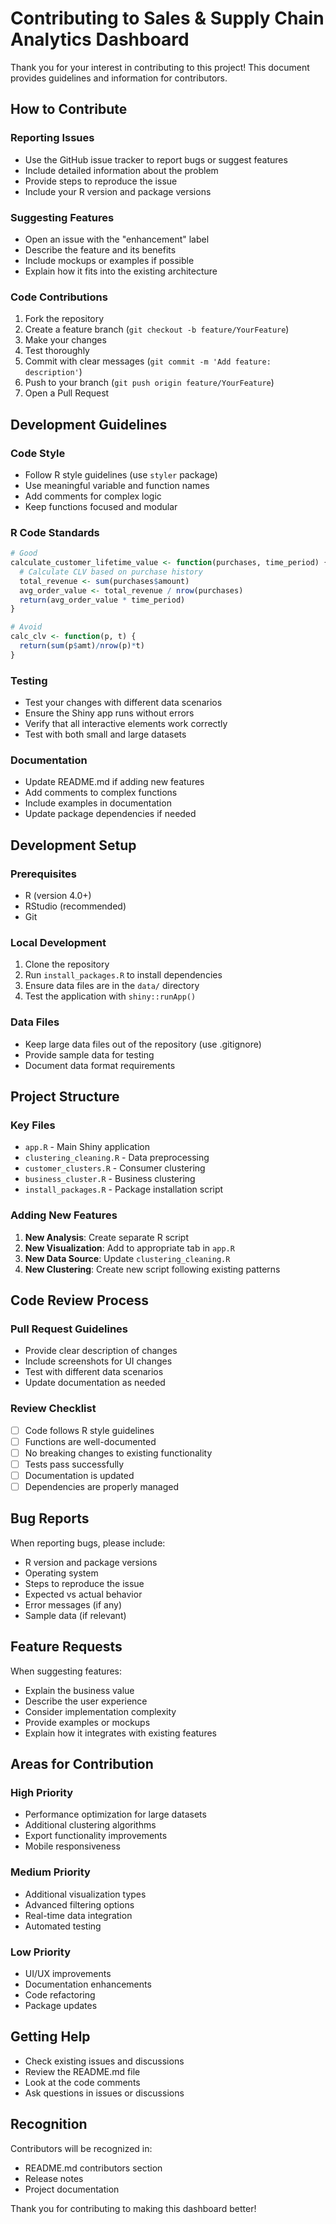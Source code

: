 # Contributing to Sales & Supply Chain Analytics Dashboard

Thank you for your interest in contributing to this project! This document provides guidelines and information for contributors.

## How to Contribute

### Reporting Issues
- Use the GitHub issue tracker to report bugs or suggest features
- Include detailed information about the problem
- Provide steps to reproduce the issue
- Include your R version and package versions

### Suggesting Features
- Open an issue with the "enhancement" label
- Describe the feature and its benefits
- Include mockups or examples if possible
- Explain how it fits into the existing architecture

### Code Contributions
1. Fork the repository
2. Create a feature branch (`git checkout -b feature/YourFeature`)
3. Make your changes
4. Test thoroughly
5. Commit with clear messages (`git commit -m 'Add feature: description'`)
6. Push to your branch (`git push origin feature/YourFeature`)
7. Open a Pull Request

## Development Guidelines

### Code Style
- Follow R style guidelines (use `styler` package)
- Use meaningful variable and function names
- Add comments for complex logic
- Keep functions focused and modular

### R Code Standards
```r
# Good
calculate_customer_lifetime_value <- function(purchases, time_period) {
  # Calculate CLV based on purchase history
  total_revenue <- sum(purchases$amount)
  avg_order_value <- total_revenue / nrow(purchases)
  return(avg_order_value * time_period)
}

# Avoid
calc_clv <- function(p, t) {
  return(sum(p$amt)/nrow(p)*t)
}
```

### Testing
- Test your changes with different data scenarios
- Ensure the Shiny app runs without errors
- Verify that all interactive elements work correctly
- Test with both small and large datasets

### Documentation
- Update README.md if adding new features
- Add comments to complex functions
- Include examples in documentation
- Update package dependencies if needed

## Development Setup

### Prerequisites
- R (version 4.0+)
- RStudio (recommended)
- Git

### Local Development
1. Clone the repository
2. Run `install_packages.R` to install dependencies
3. Ensure data files are in the `data/` directory
4. Test the application with `shiny::runApp()`

### Data Files
- Keep large data files out of the repository (use .gitignore)
- Provide sample data for testing
- Document data format requirements

## Project Structure

### Key Files
- `app.R` - Main Shiny application
- `clustering_cleaning.R` - Data preprocessing
- `customer_clusters.R` - Consumer clustering
- `business_cluster.R` - Business clustering
- `install_packages.R` - Package installation script

### Adding New Features
1. **New Analysis**: Create separate R script
2. **New Visualization**: Add to appropriate tab in `app.R`
3. **New Data Source**: Update `clustering_cleaning.R`
4. **New Clustering**: Create new script following existing patterns

## Code Review Process

### Pull Request Guidelines
- Provide clear description of changes
- Include screenshots for UI changes
- Test with different data scenarios
- Update documentation as needed

### Review Checklist
- [ ] Code follows R style guidelines
- [ ] Functions are well-documented
- [ ] No breaking changes to existing functionality
- [ ] Tests pass successfully
- [ ] Documentation is updated
- [ ] Dependencies are properly managed

## Bug Reports

When reporting bugs, please include:
- R version and package versions
- Operating system
- Steps to reproduce the issue
- Expected vs actual behavior
- Error messages (if any)
- Sample data (if relevant)

## Feature Requests

When suggesting features:
- Explain the business value
- Describe the user experience
- Consider implementation complexity
- Provide examples or mockups
- Explain how it integrates with existing features

## Areas for Contribution

### High Priority
- Performance optimization for large datasets
- Additional clustering algorithms
- Export functionality improvements
- Mobile responsiveness

### Medium Priority
- Additional visualization types
- Advanced filtering options
- Real-time data integration
- Automated testing

### Low Priority
- UI/UX improvements
- Documentation enhancements
- Code refactoring
- Package updates

## Getting Help

- Check existing issues and discussions
- Review the README.md file
- Look at the code comments
- Ask questions in issues or discussions

## Recognition

Contributors will be recognized in:
- README.md contributors section
- Release notes
- Project documentation

Thank you for contributing to making this dashboard better! 